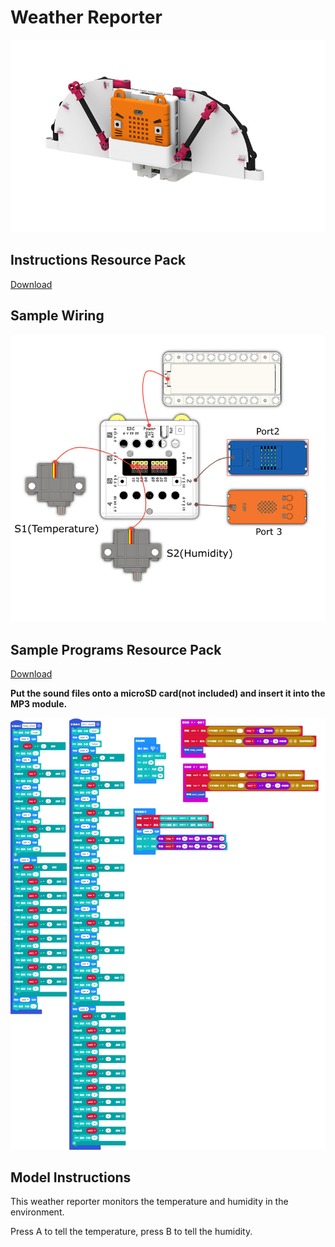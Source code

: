 # Weather Reporter

![](./instruction1/08_env.png)

## Instructions Resource Pack

[Download](https://bit.ly/Powerbrick10in1BuildingGuide)

## Sample Wiring

![](./instruction1/08_envcon.png)

## Sample Programs Resource Pack

[Download](https://bit.ly/Powerbrick10in1ModelsHex)

**Put the sound files onto a microSD card(not included) and insert it into the MP3 module.**

![](./instruction1/08_envcode.png)

## Model Instructions

This weather reporter monitors the temperature and humidity in the environment.

Press A to tell the temperature, press B to tell the humidity.
